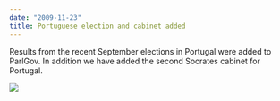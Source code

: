 ```yaml
---
date: "2009-11-23"
title: Portuguese election and cabinet added
---
```


Results from the recent September elections in Portugal were added to ParlGov. In addition we have added the second Socrates cabinet for Portugal.

![](/images/parliament-germany.jpg)
